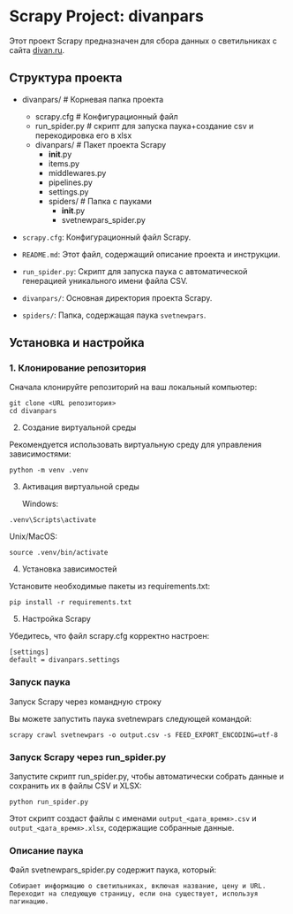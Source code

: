 # Scrapy Project: divanpars

Этот проект Scrapy предназначен для сбора данных о светильниках с сайта [divan.ru](https://www.divan.ru/category/svet).

## Структура проекта

- divanpars/                # Корневая папка проекта
    - scrapy.cfg            # Конфигурационный файл
    - run_spider.py         # скрипт для запуска паука+создание csv и перекодировка его в xlsx
    - divanpars/            # Пакет проекта Scrapy
        - __init__.py
        - items.py
        - middlewares.py
        - pipelines.py
        - settings.py
        - spiders/          # Папка с пауками
            - __init__.py
            - svetnewpars_spider.py



- `scrapy.cfg`: Конфигурационный файл Scrapy.
- `README.md`: Этот файл, содержащий описание проекта и инструкции.
- `run_spider.py`: Скрипт для запуска паука с автоматической генерацией уникального имени файла CSV.
- `divanpars/`: Основная директория проекта Scrapy.
- `spiders/`: Папка, содержащая паука `svetnewpars`.

## Установка и настройка

### 1. Клонирование репозитория

Сначала клонируйте репозиторий на ваш локальный компьютер:

```
git clone <URL репозитория>
cd divanpars
```
2. Создание виртуальной среды

Рекомендуется использовать виртуальную среду для управления зависимостями:

```
python -m venv .venv
```
3. Активация виртуальной среды

    Windows:

```
.venv\Scripts\activate
```
Unix/MacOS:

```
source .venv/bin/activate
```
4. Установка зависимостей

Установите необходимые пакеты из requirements.txt:

```
pip install -r requirements.txt
```
5. Настройка Scrapy

Убедитесь, что файл scrapy.cfg корректно настроен:

```
[settings]
default = divanpars.settings
```
### Запуск паука
Запуск Scrapy через командную строку

Вы можете запустить паука svetnewpars следующей командой:
```
scrapy crawl svetnewpars -o output.csv -s FEED_EXPORT_ENCODING=utf-8
```

### Запуск Scrapy через run_spider.py

Запустите скрипт run_spider.py, чтобы автоматически собрать данные и сохранить их в файлы CSV и XLSX:

```
python run_spider.py
```
Этот скрипт создаст файлы с именами `output_<дата_время>.csv` и `output_<дата_время>.xlsx`, содержащие собранные данные.


### Описание паука

Файл svetnewpars_spider.py содержит паука, который:

    Собирает информацию о светильниках, включая название, цену и URL.
    Переходит на следующую страницу, если она существует, используя пагинацию.